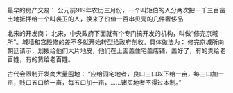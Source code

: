 最早的房产交易：
公元前919年农历三月份，一个叫矩伯的人分两次把一千三百亩土地抵押给一个叫裘卫的人，换来了价值一百串贝壳的几件奢侈品

北宋的开发商：
北宋，中央政府下面就有个专门搞开发的机构，叫做“修完京城所”。城墙和宫殿修的差不多就开始转型给政府创收。具体做法为：
修完京城所向朝廷请示，划拨给他们大片地皮，他们在上面盖住宅盖店铺，盖好了，有的卖给老百姓，有的赁给老百姓。

古代会限制开发商大量囤地：
“应给园宅地者，良口三口以下给一亩，每三口加一亩，贱口五口给一亩，每五口加一亩，……诸买地者不得过本制。”

